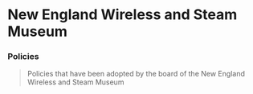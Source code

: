 # New England Wireless and Steam Museum

### Policies

> Policies that have been adopted by the board of the New England Wireless and Steam Museum